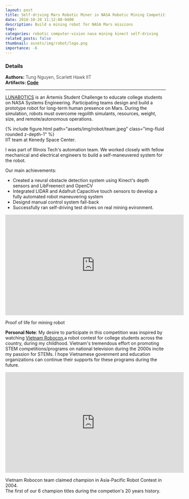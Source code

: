 ```yaml
---
layout: post
title: Self-driving Mars Robotic Miner in NASA Robotic Mining Competition 2018
date: 2018-10-20 11:12:00-0400
description: Build a mining robot for NASA Mars missions
tags: 
categories: robotic computer-vision nasa mining kinect self-driving
related_posts: false
thumbnail: assets/img/robot/logo.png
importance: -6
---
```

<h3> Details </h3>
<div class="row" >
    <div class="col-sm-3" style="font-weight:300;"> 
    <strong> Authors:</strong> Tung Nguyen, Scarlett Hawk IIT
    </div> 
</div>
<div class="row" >
    <div class="col-sm-3" style="font-weight:300;"> 
    <strong>Artifacts: <a href="https://github.com/tungdnguyen/nasa-robot"> Code </a> </strong>
    </div>
</div>
<hr>

[LUNABOTICS](https://www.nasa.gov/press-release/nasa-announces-robotic-mining-competition-0) is an Artemis Student Challenge to educate college students on NASA Systems Engineering. Participating teams design and build a prototype robot for long-term human presence on Mars. During the simulation, robots must overcome regolith simulants, resources, weight, size, and remote/autonomous operations.

<div class="row mt-3">
        {% include figure.html path="assets/img/robot/team.jpeg" class="img-fluid rounded z-depth-1" %}
</div>
<div class="caption">
    IIT team at Kenedy Space Center.
</div>

I was part of Illinois Tech's automation team. We worked closely with fellow mechanical and electrical engineers to build a self-maneuvered system for the robot.

Our main achievements: 

  - Created a neural obstacle detection system using Kinect's depth sensors and LibFreenect and OpenCV
  - Integrated LIDAR and Adafruit Capacitive touch sensors to develop a fully automated robot maneuvering system
  - Designd manual control system fall-back
  - Successfully ran self-driving test drives on real mining evironment.

<p align="center"><iframe width="560" height="315" src="https://www.youtube.com/embed/5FNd6rH5uJ4" title="YouTube video player" frameborder="0" allow="accelerometer; autoplay; clipboard-write; encrypted-media; gyroscope; picture-in-picture; web-share" allowfullscreen></iframe></p>
<div class="caption">
    Proof of life for mining robot
</div>

**Personal Note**: My desire to participate in this competition was inspired by watching [Vietnam Robocon](https://www.youtube.com/watch?v=FI2VTcHbP4Q),a robot contest for college students across the country,  during my childhood. Vietnam's tremendous effort on promoting STEM competitions/programs on national television during the 2000s incite my passion for STEMs. I hope Vietnamese govenment and education organizations can continue their supports for these programs during the future.

<p align="center"><iframe width="560" height="315" src="https://www.youtube.com/embed/m5mSOAzYh6s" title="YouTube video player" frameborder="0" allow="accelerometer; autoplay; clipboard-write; encrypted-media; gyroscope; picture-in-picture; web-share" allowfullscreen></iframe></p>
<div class="caption">
    Vietnam Robocon team claimed champion in Asia-Pacific Robot Contest in 2004. <br> The first of our 6 champion titles during the competion's 20 years history.
</div>